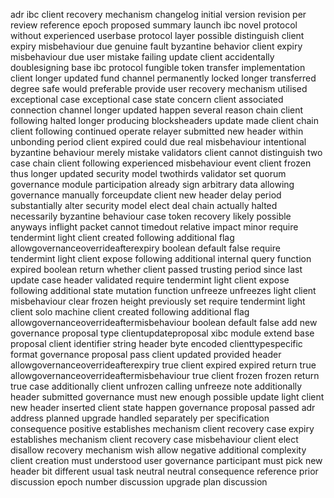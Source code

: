 adr ibc client recovery mechanism changelog initial version revision per review reference epoch proposed summary launch ibc novel protocol without experienced userbase protocol layer possible distinguish client expiry misbehaviour due genuine fault byzantine behavior client expiry misbehaviour due user mistake failing update client accidentally doublesigning base ibc protocol fungible token transfer implementation client longer updated fund channel permanently locked longer transferred degree safe would preferable provide user recovery mechanism utilised exceptional case exceptional case state concern client associated connection channel longer updated happen several reason chain client following halted longer producing blocksheaders update made client chain client following continued operate relayer submitted new header within unbonding period client expired could due real misbehaviour intentional byzantine behaviour merely mistake validators client cannot distinguish two case chain client following experienced misbehaviour event client frozen thus longer updated security model twothirds validator set quorum governance module participation already sign arbitrary data allowing governance manually forceupdate client new header delay period substantially alter security model elect deal chain actually halted necessarily byzantine behaviour case token recovery likely possible anyways inflight packet cannot timedout relative impact minor require tendermint light client created following additional flag allowgovernanceoverrideafterexpiry boolean default false require tendermint light client expose following additional internal query function expired boolean return whether client passed trusting period since last update case header validated require tendermint light client expose following additional state mutation function unfreeze unfreezes light client misbehaviour clear frozen height previously set require tendermint light client solo machine client created following additional flag allowgovernanceoverrideaftermisbehaviour boolean default false add new governance proposal type clientupdateproposal xibc module extend base proposal client identifier string header byte encoded clienttypespecific format governance proposal pass client updated provided header allowgovernanceoverrideafterexpiry true client expired expired return true allowgovernanceoverrideaftermisbehaviour true client frozen frozen return true case additionally client unfrozen calling unfreeze note additionally header submitted governance must new enough possible update light client new header inserted client state happen governance proposal passed adr address planned upgrade handled separately per specification consequence positive establishes mechanism client recovery case expiry establishes mechanism client recovery case misbehaviour client elect disallow recovery mechanism wish allow negative additional complexity client creation must understood user governance participant must pick new header bit different usual task neutral neutral consequence reference prior discussion epoch number discussion upgrade plan discussion